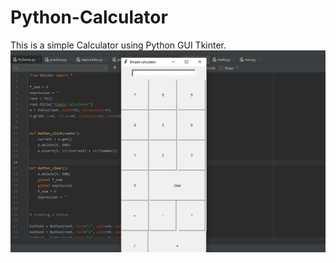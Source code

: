 # Python-Calculator
This is a simple Calculator using Python GUI Tkinter.
![alt text](https://github.com/SaadIbnRouf/Python-Calculator/blob/master/calc.PNG)

